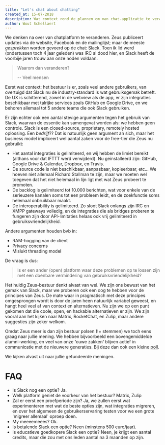 ```yaml
---
title: "Let's chat about chatting"
created_at: 15-07-2018
description: Wat context rond de plannen om van chat-applicatie te veranderen
author: Wout Schellaert
---
```


We denken na over van chatplatform te veranderen. Zeus publiceert updates via de website, Facebook en de mailinglijst; maar de meeste _gesprekken_ worden gevoerd op de chat: Slack. Toen ik lid werd (ondertussen toch 4 jaar geleden) was IRC al dood hier, en Slack heeft de voorbije jaren trouw aan onze noden voldaan.

> Waarom dan veranderen?
>
> -- Veel mensen

Eerst wat context: het bestuur is er, zoals veel andere gebruikers, van overtuigd dat Slack nu de industry-standard is wat gebruiksgemak betreft. De UX is schitterend, zowel in de webview als de app, er zijn integraties beschikbaar met talrijke services zoals GitHub en Google Drive, en we behoren allemaal tot 5 andere teams die ook Slack gebruiken.

Er zijn echter ook een aantal stevige argumenten tegen het gebruik van Slack, waarvan de essentie kan samengevat worden als: we hebben geen controle. Slack is een closed-source, proprietary, remotely hosted oplossing. Een _bedrijf_?? Dat is natuurlijk geen argument an sich, maar het business model impliceert wel aantal zaken voor de free-tier die Zeus nu gebruikt:

- Het aantal integraties is gelimiteerd, en wij hebben de limiet bereikt (althans voor dat IFTTT werd verwijderd). Nu geïnstalleerd zijn: GitHub, Google Drive & Calendar, Dropbox, en Travis.
- De source code is niet beschikbaar, aanpasbaar, kopieerbaar, etc... We hoeven niet allemaal Richard Stallman te zijn, maar we moeten wel toegeven dat het niet helemaal in lijn ligt met wat Zeus probeert te promoten.
- De backlog is gelimiteerd tot 10.000 berichten, wat voor enkele van de serieuzere kanalen soms tot een probleem leidt, en de zoekfunctie soms helemaal onbruikbaar maakt.
- De interoperability is gelimiteerd. Zo sloot Slack onlangs zijn IRC en XMPP gateways volledig, en de integraties die als bridges proberen te fungeren zijn door API-limitaties helaas ook vrij gelimiteerd in gebruiksvriendelijkheid.

Andere argumenten houden bvb in:

- RAM-hogging van de client
- Privacy concerns
- Mislukt threading model

De vraag is dus:

> Is er een ander (open) platform waar deze problemen op te lossen zijn met een doenbare vermindering van gebruiksvriendelijkheid?

Het huidig Zeus-bestuur denkt alvast van wel. We zijn ons bewust van het gemak van Slack, maar we proberen ook een oog te hebben voor de principes van Zeus. De mate waar in pragmatisch met deze principes omgesprongen wordt is door de jaren heen natuurlijk variabel geweest, en hangt heel veel af van context en alternatieven. Nu zijn we op een punt gekomen dat die coole, open, en hackable alternatieven er zijn. We zijn vooral aan het kijken naar Matrix, RocketChat, en Zulip, maar andere suggesties zijn zeker welkom.

Omdat Zeus meer is dan zijn bestuur polsen (!= stemmen) we toch eens graag naar jullie mening. We hebben bijvoorbeeld een bovengemiddelde alumni-werking, en veel van onze 'ouwe zakken' blijven actief in communicatie met de nieuwere generaties. Bij deze dan ook een kleine [poll](https://docs.google.com/forms/d/e/1FAIpQLSfbkIWCUp3-QiyttC4nY-nv-YMmajG94o71K04RlDhyyhIZwA/viewform).

We kijken alvast uit naar jullie gefundeerde meningen.

# FAQ

- Is Slack nog een optie? Ja.
- Welk platform geniet de voorkeur van het bestuur? Matrix, Zulip
- Zal er eerst een proefperiode zijn? Ja, we zullen eerst wat experimenteren met wat de beste opties zijn, wat integraties migreren, en over het algemeen de gebruikerservaring testen voor we een grote 'migreer allemaal' oproep doen.
- My meeeemeees? Ok.
- Is betalende Slack een optie? Neen (minstens 500 euro/jaar).
- Is educatieve goedkopere Slack een optie? Neen, je krijgt een aantal credits, maar die zou met ons leden aantal na 3 maanden op zijn.
